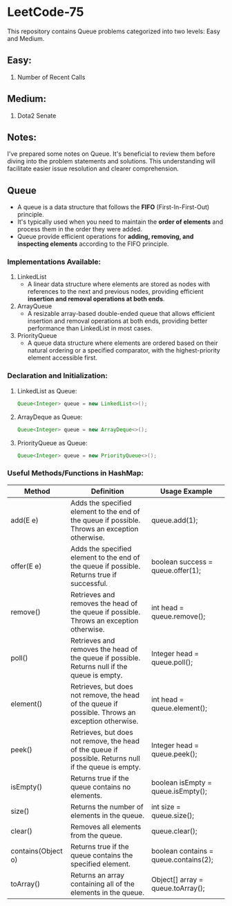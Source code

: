 # LeetCode-75

This repository contains Queue problems categorized into two levels: Easy and Medium.

## Easy: 
1. Number of Recent Calls

## Medium: 
1. Dota2 Senate

## Notes:

I've prepared some notes on Queue. It's beneficial to review them before diving into the problem statements and solutions. This understanding will facilitate easier issue resolution and clearer comprehension.

## Queue

- A queue is a data structure that follows the **FIFO** (First-In-First-Out) principle.
- It's typically used when you need to maintain the **order of elements** and process them in the order they were added.
- Queue provide efficient operations for **adding, removing, and inspecting elements** according to the FIFO principle.

### Implementations Available:

1. LinkedList
    - A linear data structure where elements are stored as nodes with references to the next and previous nodes, providing efficient **insertion and removal operations at both ends**.
2. ArrayQueue
    - A resizable array-based double-ended queue that allows efficient insertion and removal operations at both ends, providing better performance than LinkedList in most cases.
3. PriorityQueue
    - A queue data structure where elements are ordered based on their natural ordering or a specified comparator, with the highest-priority element accessible first.

### Declaration and Initialization: 

1. LinkedList as Queue:
    ```java
    Queue<Integer> queue = new LinkedList<>();

2. ArrayDeque as Queue:
    ```java
    Queue<Integer> queue = new ArrayDeque<>();

3. PriorityQueue as Queue:
    ```java
    Queue<Integer> queue = new PriorityQueue<>();

### Useful Methods/Functions in HashMap:

| Method | Definition | Usage Example |
| -------- | -------- | -------- |
| add(E e)   |Adds the specified element to the end of the queue if possible. Throws an exception otherwise.   | queue.add(1);  |
| offer(E e)  | Adds the specified element to the end of the queue if possible. Returns true if successful.   | boolean success = queue.offer(1); |
| remove() | Retrieves and removes the head of the queue if possible. Throws an exception otherwise.   |int head = queue.remove(); |
| poll()  | Retrieves and removes the head of the queue if possible. Returns null if the queue is empty.   | Integer head = queue.poll(); |
| element() | Retrieves, but does not remove, the head of the queue if possible. Throws an exception otherwise.   | int head = queue.element(); |
| peek() | Retrieves, but does not remove, the head of the queue if possible. Returns null if the queue is empty.   | Integer head = queue.peek(); |
| isEmpty()   |Returns true if the queue contains no elements.   | boolean isEmpty = queue.isEmpty();  |
| size()  | Returns the number of elements in the queue.   | int size = queue.size(); |
| clear() | Removes all elements from the queue.	   |queue.clear(); |
| contains(Object o)  | Returns true if the queue contains the specified element.   | boolean contains = queue.contains(2); |
| toArray() | Returns an array containing all of the elements in the queue.   | Object[] array = queue.toArray(); |
